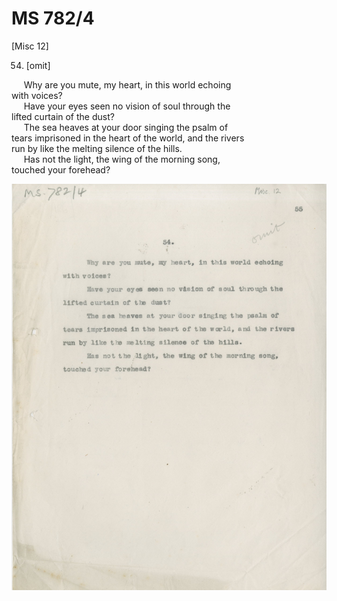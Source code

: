 # MS 782/4

[Misc 12]

54. [omit]

&nbsp;&nbsp;&nbsp;&nbsp;&nbsp;Why are you mute, my heart, in this world echoing \
with voices? \
&nbsp;&nbsp;&nbsp;&nbsp;&nbsp;Have your eyes seen no vision of soul through the \
lifted curtain of the dust? \
&nbsp;&nbsp;&nbsp;&nbsp;&nbsp;The sea heaves at your door singing the psalm of \
tears imprisoned in the heart of the world, and the rivers \
run by like the melting silence of the hills. \
&nbsp;&nbsp;&nbsp;&nbsp;&nbsp;Has not the light, the wing of the morning song, \
touched your forehead? 

![p12](MS782_4-012.jpg)